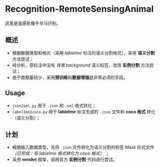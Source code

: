 # Recognition-RemoteSensingAnimal
这里是遥感影像牛羊马识别。

## 概述
- 根据数据类型和格式（采用 *lableIme* 标注的语义分割格式），采用 **语义分割** 方法尝试；
- 经分析，原标注中没有 *背景 background* 语义标签，改用 **实例分割** 方法尝试； 
- 由于数据量较少，采用**预训练**和**数据增强**是非常必须的手段。

## Usage
- `json2xml.py` 用于 `.json` 和 `.xml` 格式转化；
- `labelIme2coco.py` 用于 **lableIme** 标注生成的 `.json` 文件和 **coco 格式** 转化（语义分割）；

## 计划
- 根据输入数据类型，先将 ``.json`` 文件转化为语义分割的标签 Mask 形式文件 *（已完成：将 lableIme 格式转化为 coco 格式）* ；
- 采用 **mmdet** 框架，调用官方 **实例分割** 代码进行尝试。
